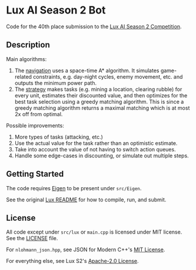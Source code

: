 # Lux AI Season 2 Bot

Code for the 40th place submission to the [Lux AI Season 2 Competition](https://www.kaggle.com/competitions/lux-ai-season-2/).

## Description

Main algorithms:

1. The [navigation](./src/anim/nav.h) uses a space-time A* algorithm. It simulates game-related constraints, e.g. day-night cycles, enemy movement, etc. and outputs the minimum power path.
2. The [strategy](./src/anim/mine.h) makes tasks (e.g. mining a location, clearing rubble) for every unit, estimates their discounted value, and then optimizes for the best task selection using a greedy matching algorithm. This is since a greedy matching algorithm returns a maximal matching which is at most 2x off from optimal.

Possible improvements:

1. More types of tasks (attacking, etc.)
2. Use the actual value for the task rather than an optimistic estimate.
3. Take into account the value of not having to switch action queues.
4. Handle some edge-cases in discounting, or simulate out multiple steps.

## Getting Started

The code requires [Eigen](https://eigen.tuxfamily.org/) to be present under `src/Eigen`.

See the original [Lux README](./LUX_README.md) for how to compile, run, and submit.

## License

All code except under `src/lux` or `main.cpp` is licensed under MIT license. See the [LICENSE](./LICENSE) file.

For `nlohmann_json.hpp`, see JSON for Modern C++'s [MIT License](https://github.com/nlohmann/json/blob/develop/LICENSE.MIT).

For everything else, see Lux S2's [Apache-2.0 License](https://github.com/Lux-AI-Challenge/Lux-Design-S2/blob/main/LICENSE).